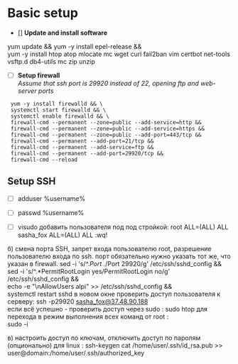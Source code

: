 Basic setup
========================
+ [] **Update and install software**

yum update && yum -y install epel-release && \
yum -y install htop atop mlocate mc wget curl fail2ban vim certbot net-tools vsftp.d db4-utils mc zip unzip

   
* [ ] **Setup firewall**  
*Assume that ssh port is 29920 instead of 22, opening ftp and web-server ports*


```
 yum -y install firewalld && \
 systemctl start firewalld && \
 systemctl enable firewalld && \
 firewall-cmd --permanent --zone=public --add-service=http &&
 firewall-cmd --permanent --zone=public --add-service=https &&
 firewall-cmd --permanent --zone=public --add-port=443/tcp &&
 firewall-cmd --permanent --add-port=21/tcp &&
 firewall-cmd --permanent --add-service=ftp &&
 firewall-cmd --permanent --add-port=29920/tcp &&
 firewall-cmd --reload
```

## **Setup SSH**
+ [ ] adduser %username%
+ [ ] passwd %username%
+ [ ] visudo
 добавить пользователя под под стройкой:
 root    ALL=(ALL)       ALL
 sasha_fox       ALL=(ALL)       ALL
 :wq!
 
  
 б) смена порта SSH, запрет входа пользователю root, разрешение пользователю входа по ssh.
 порт обязательно нужно указать тот же, что указан в firewall.
 sed -i 's/^.*Port .*/Port 29920/g' /etc/ssh/sshd_config && \
 sed -i 's/^.*PermitRootLogin yes/PermitRootLogin no/g' /etc/ssh/sshd_config && \
 echo -e "\nAllowUsers alpi" >> /etc/ssh/sshd_config && \
 systemctl restart sshd
 в новом окне проверить доступ пользователя к серверу:
 ssh -p29920 sasha_fox@37.48.90.188  
 если всё успешно - проверить доступ через sudo :
 sudo htop
 для перехода в режим выполнения всех команд от root :  
 sudo -i
 
  
 в) настроить доступ по ключам, отключить доступ по паролям (опционально)
 для linux :
 ssh-keygen
 cat /home/user/.ssh/id_rsa.pub >> user@domain:/home/user/.ssh/authorized_key
 
